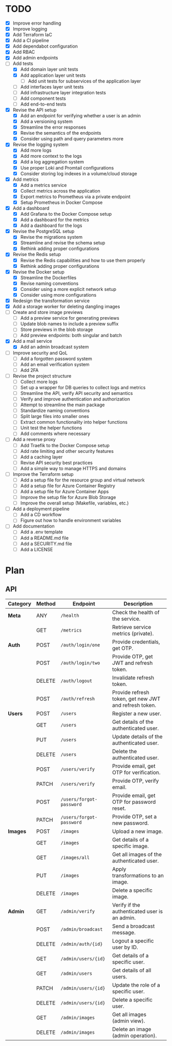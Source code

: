 # TODO

- [X] Improve error handling
- [X] Improve logging
- [X] Add Terraform IaC
- [X] Add a CI pipeline
- [X] Add dependabot configuration
- [X] Add RBAC
- [X] Add admin endpoints
- [ ] Add tests
  - [X] Add domain layer unit tests
  - [X] Add application layer unit tests
    - [ ] Add unit tests for subservices of the application layer
  - [ ] Add interfaces layer unit tests
  - [ ] Add infrastructure layer integration tests
  - [ ] Add component tests
  - [ ] Add end-to-end tests
- [X] Revise the API setup
  - [X] Add an endpoint for verifying whether a user is an admin
  - [X] Add a versioning system
  - [X] Streamline the error responses
  - [X] Revise the semantics of the endpoints
  - [X] Consider using path and query parameters more
- [X] Revise the logging system
  - [X] Add more logs
  - [X] Add more context to the logs
  - [X] Add a log aggregation system
  - [X] Use proper Loki and Promtail configurations
  - [X] Consider storing log indexes in a volume/cloud storage
- [X] Add metrics
  - [X] Add a metrics service
  - [X] Collect metrics across the application
  - [X] Export metrics to Prometheus via a private endpoint
  - [X] Setup Prometheus in Docker Compose
- [X] Add a dashboard
  - [X] Add Grafana to the Docker Compose setup
  - [X] Add a dashboard for the metrics
  - [X] Add a dashboard for the logs
- [X] Revise the PostgreSQL setup
  - [X] Revise the migrations system
  - [X] Streamline and revise the schema setup
  - [X] Rethink adding proper configurations
- [x] Revise the Redis setup
  - [X] Revise the Redis capabilities and how to use them properly
  - [X] Rethink adding proper configurations
- [X] Revise the Docker setup
  - [X] Streamline the Dockerfiles
  - [X] Revise naming conventions
  - [X] Consider using a more explicit network setup
  - [X] Consider using more configurations
- [X] Redesign the transformation service
- [X] Add a storage worker for deleting dangling images
- [ ] Create and store image previews
  - [ ] Add a preview service for generating previews
  - [ ] Update blob names to include a preview suffix
  - [ ] Store previews in the blob storage
  - [ ] Add preview endpoints: both singular and batch
- [X] Add a mail service
  - [X] Add an admin broadcast system
- [ ] Improve security and QoL
  - [ ] Add a forgotten password system
  - [ ] Add an email verification system
  - [ ] Add 2FA
- [ ] Revise the project structure
  - [ ] Collect more logs
  - [ ] Set up a wrapper for DB queries to collect logs and metrics
  - [ ] Streamline the API, verify API security and semantics
  - [ ] Verify and improve authentication and authorization
  - [ ] Attempt to streamline the main package
  - [ ] Standardize naming conventions
  - [ ] Split large files into smaller ones
  - [ ] Extract common functionality into helper functions
  - [ ] Unit test the helper functions
  - [ ] Add comments where necessary
- [ ] Add a reverse proxy
  - [ ] Add Traefik to the Docker Compose setup
  - [ ] Add rate limiting and other security features
  - [ ] Add a caching layer
  - [ ] Revise API security best practices
  - [ ] Add a simple way to manage HTTPS and domains
- [ ] Improve the Terraform setup
  - [ ] Add a setup file for the resource group and virtual network
  - [ ] Add a setup file for Azure Container Registry
  - [ ] Add a setup file for Azure Container Apps
  - [ ] Improve the setup file for Azure Blob Storage
  - [ ] Improve the overall setup (Makefile, variables, etc.)
- [ ] Add a deployment pipeline
  - [ ] Add a CD workflow
  - [ ] Figure out how to handle environment variables
- [ ] Add documentation
  - [ ] Add a .env template
  - [ ] Add a README.md file
  - [ ] Add a SECURITY.md file
  - [ ] Add a LICENSE

# Plan


## API

| **Category** | **Method** | **Endpoint**             | **Description**                                       |
|--------------|------------|--------------------------|-------------------------------------------------------|
| **Meta**     | ANY        | `/health`                | Check the health of the service.                      |
|              | GET        | `/metrics`               | Retrieve service metrics (private).                   |
| **Auth**     | POST       | `/auth/login/one`        | Provide credentials, get OTP.                         |
|              | POST       | `/auth/login/two`        | Provide OTP, get JWT and refresh token.               |
|              | DELETE     | `/auth/logout`           | Invalidate refresh token.                             |
|              | POST       | `/auth/refresh`          | Provide refresh token, get new JWT and refresh token. |
| **Users**    | POST       | `/users`                 | Register a new user.                                  |
|              | GET        | `/users`                 | Get details of the authenticated user.                |
|              | PUT        | `/users`                 | Update details of the authenticated user.             |
|              | DELETE     | `/users`                 | Delete the authenticated user.                        |
|              | POST       | `/users/verify`          | Provide email, get OTP for verification.              |
|              | PATCH      | `/users/verify`          | Provide OTP, verify email.                            |
|              | POST       | `/users/forgot-password` | Provide email, get OTP for password reset.            |
|              | PATCH      | `/users/forgot-password` | Provide OTP, set a new password.                      |
| **Images**   | POST       | `/images`                | Upload a new image.                                   |
|              | GET        | `/images`                | Get details of a specific image.                      |
|              | GET        | `/images/all`            | Get all images of the authenticated user.             |
|              | PUT        | `/images`                | Apply transformations to an image.                    |
|              | DELETE     | `/images`                | Delete a specific image.                              |
| **Admin**    | GET        | `/admin/verify`          | Verify if the authenticated user is an admin.         |
|              | POST       | `/admin/broadcast`       | Send a broadcast message.                             |
|              | DELETE     | `/admin/auth/{id}`       | Logout a specific user by ID.                         |
|              | GET        | `/admin/users/{id}`      | Get details of a specific user.                       |
|              | GET        | `/admin/users`           | Get details of all users.                             |
|              | PATCH      | `/admin/users/{id}`      | Update the role of a specific user.                   |
|              | DELETE     | `/admin/users/{id}`      | Delete a specific user.                               |
|              | GET        | `/admin/images`          | Get all images (admin view).                          |
|              | DELETE     | `/admin/images`          | Delete an image (admin operation).                    |